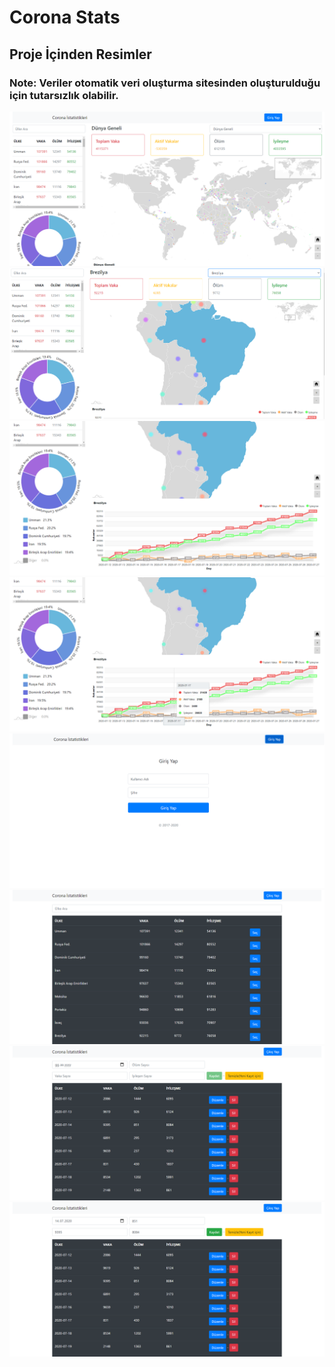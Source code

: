 # Corona Stats
<h2> Proje İçinden Resimler </h2>
<h3> Note: Veriler otomatik veri oluşturma sitesinden oluşturulduğu için tutarsızlık olabilir. </h3> 

<img src="images/006979.png">
<br />

<img src="images/006980.png">
<br />

<img src="images/006981.png">
<br />

<img src="images/006982.png">
<br />

<img src="images/006983.png">
<br />

<img src="images/006984.png">
<br />

<img src="images/006985.png">
<br />

<img src="images/006986.png">
<br />
